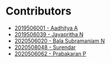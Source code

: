 # **Contributors**

<!-- "- [Regno-Name](Your Github URL)" -->
<!-- Add your name in-between according to your regno ascending order i.e Lower Regno to Higher Regno-->

- [2019506001 - Aadhitya A](https://github.com/alphaX86)
- [2019506039 - Jayapritha N](https://github.com/coding-geek21)
- [2020506020 - Bala Subramaniam N](https://github.com/bala418)
- [2020508048 - Surendar](https://github.com/SurendarSingh)
- [2020506062 - Prabakaran P](https://github.com/Prabakaran2712)